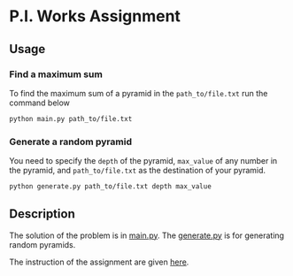 # P.I. Works Assignment

## Usage

### Find a maximum sum

To find the maximum sum of a pyramid in the `path_to/file.txt` run the command below

```bash
python main.py path_to/file.txt
```

### Generate a random pyramid

You need to specify the `depth` of the pyramid, `max_value` of any number in the pyramid, and `path_to/file.txt` as the destination of your pyramid.

```bash
python generate.py path_to/file.txt depth max_value
```

## Description

The solution of the problem is in [main.py](main.py). The [generate.py](generate.py) is for generating random pyramids.

The instruction of the assignment are given [here](instrcutions.md).
